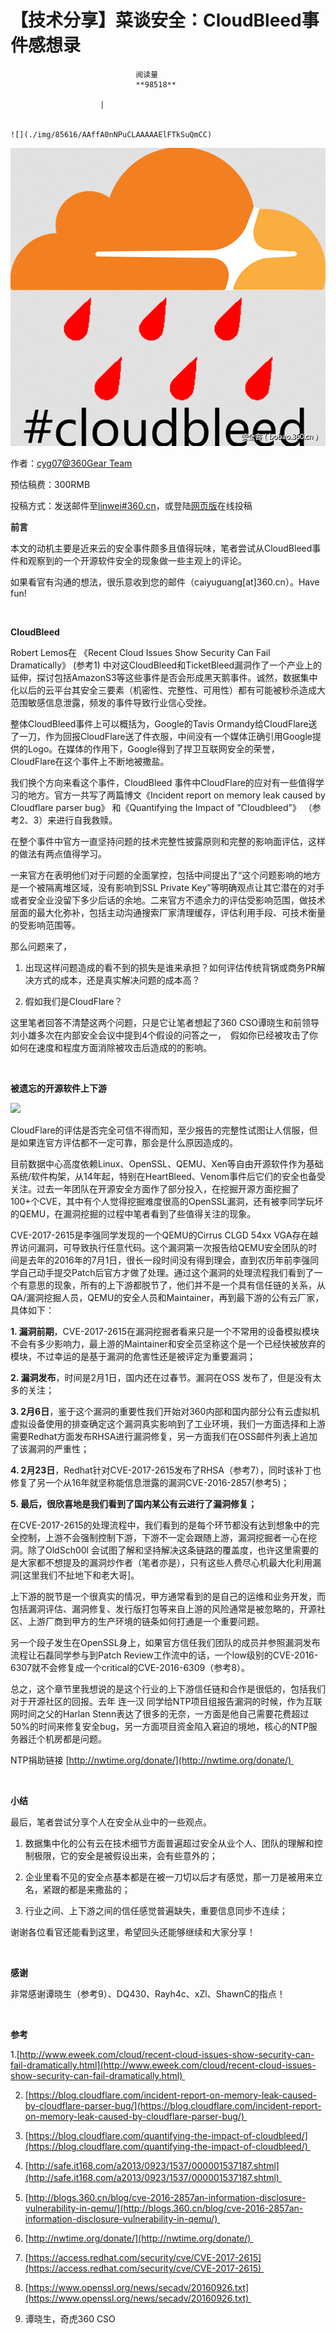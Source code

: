 
# 【技术分享】菜谈安全：CloudBleed事件感想录


                                阅读量   
                                **98518**
                            
                        |
                        
                                                                                                                                    ![](./img/85616/AAffA0nNPuCLAAAAAElFTkSuQmCC)
                                                                                            





[![](./img/85616/t01eea40e4303bad518.png)](./img/85616/t01eea40e4303bad518.png)

作者：[cyg07@360Gear Team](http://bobao.360.cn/member/contribute?uid=2612165517)

预估稿费：300RMB

投稿方式：发送邮件至[linwei#360.cn](mailto:linwei@360.cn)，或登陆[网页版](http://bobao.360.cn/contribute/index)在线投稿



**前言**

本文的动机主要是近来云的安全事件颇多且值得玩味，笔者尝试从CloudBleed事件和观察到的一个开源软件安全的现象做一些主观上的评论。

如果看官有沟通的想法，很乐意收到您的邮件（caiyuguang[at]360.cn）。Have fun!

<br>

**CloudBleed**

Robert Lemos在 《Recent Cloud Issues Show Security Can Fail Dramatically》 (参考1) 中对这CloudBleed和TicketBleed漏洞作了一个产业上的延伸，探讨包括AmazonS3等这些事件是否会形成黑天鹅事件。诚然，数据集中化以后的云平台其安全三要素（机密性、完整性、可用性）都有可能被秒杀造成大范围敏感信息泄露，频发的事件导致行业信心受挫。

整体CloudBleed事件上可以概括为，Google的Tavis Ormandy给CloudFlare送了一刀，作为回报CloudFlare送了件衣服，中间没有一个媒体正确引用Google提供的Logo。在媒体的作用下，Google得到了捍卫互联网安全的荣誉， CloudFlare在这个事件上不断地被撒盐。

我们换个方向来看这个事件，CloudBleed 事件中CloudFlare的应对有一些值得学习的地方。官方一共写了两篇博文《Incident report on memory leak caused by Cloudflare parser bug》 和《Quantifying the Impact of "Cloudbleed”》 （参考2、3）来进行自我救赎。

在整个事件中官方一直坚持问题的技术完整性披露原则和完整的影响面评估，这样的做法有两点值得学习。

一来官方在表明他们对于问题的全面掌控，包括中间提出了“这个问题影响的地方是一个被隔离堆区域，没有影响到SSL Private Key”等明确观点让其它潜在的对手或者安全业没留下多少后话的余地。二来官方不遗余力的评估受影响范围，做技术层面的最大化弥补，包括主动沟通搜索厂家清理缓存，评估利用手段、可技术衡量的受影响范围等。

那么问题来了，

1.	出现这样问题造成的看不到的损失是谁来承担？如何评估传统背锅或商务PR解决方式的成本，还是真实解决问题的成本高？

2.	假如我们是CloudFlare？

这里笔者回答不清楚这两个问题，只是它让笔者想起了360 CSO谭晓生和前领导刘小雄多次在内部安全会议中提到4个假设的问答之一，　假如你已经被攻击了你如何在速度和程度方面消除被攻击后造成的的影响。

<br>

**被遗忘的开源软件上下游**

[![](./img/85616/AAffA0nNPuCLAAAAAElFTkSuQmCC)](https://p2.ssl.qhimg.com/t01a1a382d6f524a9a3.png)

CloudFlare的评估是否完全可信不得而知，至少报告的完整性试图让人信服，但是如果连官方评估都不一定可靠，那会是什么原因造成的。 

目前数据中心高度依赖Linux、OpenSSL、QEMU、Xen等自由开源软件作为基础系统/软件构架，从14年起，特别在HeartBleed、Venom事件后它们的安全也备受关注。过去一年团队在开源安全方面作了部分投入，在挖掘开源方面挖掘了100+个CVE，其中有个人觉得挖掘难度很高的OpenSSL漏洞，还有被李同学玩坏的QEMU，在漏洞挖掘的过程中笔者看到了些值得关注的现象。

CVE-2017-2615是李强同学发现的一个QEMU的Cirrus CLGD 54xx VGA存在越界访问漏洞，可导致执行任意代码。这个漏洞第一次报告给QEMU安全团队的时间是去年的2016年的7月1日，很长一段时间没有得到理会，直到农历年前李强同学自己动手提交Patch后官方才做了处理。通过这个漏洞的处理流程我们看到了一个有意思的现象，所有的上下游都脱节了，他们并不是一个具有信任链的关系，从QA/漏洞挖掘人员，QEMU的安全人员和Maintainer，再到最下游的公有云厂家，具体如下：

**1.	漏洞前期**，CVE-2017-2615在漏洞挖掘者看来只是一个不常用的设备模拟模块不会有多少影响力，最上游的Maintainer和安全员坚称这个是一个已经快被放弃的模块，不过幸运的是基于漏洞的危害性还是被评定为重要漏洞；

**2.	漏洞发布**，时间是2月1日，国内还在过春节。漏洞在OSS 发布了，但是没有太多的关注；

**3.	2月6日**，鉴于这个漏洞的重要性我们开始对360内部和国内部分公有云虚拟机虚拟设备使用的排查确定这个漏洞真实影响到了工业环境，我们一方面选择和上游需要Redhat方面发布RHSA进行漏洞修复，另一方面我们在OSS邮件列表上追加了该漏洞的严重性；

**4.	2月23日**，Redhat针对CVE-2017-2615发布了RHSA（参考7），同时该补丁也修复了另一个从16年就坚称能信息泄露的漏洞CVE-2016-2857(参考5)；

**5.	最后，很欣喜地是我们看到了国内某公有云进行了漏洞修复；**

在CVE-2017-2615的处理流程中，我们看到的是每个环节都没有达到想象中的完全控制，上游不会强制控制下游，下游不一定会跟随上游，漏洞挖掘者一心在挖洞。除了OldSch00l 会试图了解和坚持解决这条链路的覆盖度，也许这里需要的是大家都不想提及的漏洞炒作者（笔者亦是），只有这些人费尽心机最大化利用漏洞[这里我们不扯地下和老大哥]。

上下游的脱节是一个很真实的情况，甲方通常看到的是自己的运维和业务开发，而包括漏洞评估、漏洞修复、发行版打包等来自上游的风险通常是被忽略的，开源社区、上游厂商到甲方的生产环境的链条如何打通是一个重要问题。

另一个段子发生在OpenSSL身上，如果官方信任我们团队的成员并参照漏洞发布流程让石磊同学参与到Patch Review工作流中的话，一个low级别的CVE-2016-6307就不会修复成一个critical的CVE-2016-6309（参考8）。

总之，这个章节里我想说的是这个行业的上下游信任链和合作是很低的，包括我们对于开源社区的回报。去年 连一汉 同学给NTP项目组报告漏洞的时候，作为互联网时间之父的Harlan Stenn表达了很多的无奈，一方面是他自己需要花费超过50%的时间来修复安全bug，另一方面项目资金陷入窘迫的境地，核心的NTP服务器迁个机房都是问题。

NTP捐助链接 [http://nwtime.org/donate/](http://nwtime.org/donate/)   

<br>

**小结**

最后，笔者尝试分享个人在安全从业中的一些观点。

1.	数据集中化的公有云在技术细节方面普遍超过安全从业个人、团队的理解和控制极限，它的安全是被假设出来，会有些意外的；

2.	企业里看不见的安全点基本都是在被一刀切以后才有感觉，那一刀是被用来立名，紧跟的都是来撒盐的；

3.	行业之间、上下游之间的信任感觉普遍缺失，重要信息同步不连续；

谢谢各位看官还能看到这里，希望回头还能够继续和大家分享！ 

<br>

**感谢**

非常感谢谭晓生（参考9）、DQ430、Rayh4c、xZl、ShawnC的指点！

<br>

**参考**

1.[http://www.eweek.com/cloud/recent-cloud-issues-show-security-can-fail-dramatically.html](http://www.eweek.com/cloud/recent-cloud-issues-show-security-can-fail-dramatically.html)        

2.	[https://blog.cloudflare.com/incident-report-on-memory-leak-caused-by-cloudflare-parser-bug/](https://blog.cloudflare.com/incident-report-on-memory-leak-caused-by-cloudflare-parser-bug/)   

3.	[https://blog.cloudflare.com/quantifying-the-impact-of-cloudbleed/](https://blog.cloudflare.com/quantifying-the-impact-of-cloudbleed/)   

4.	[http://safe.it168.com/a2013/0923/1537/000001537187.shtml](http://safe.it168.com/a2013/0923/1537/000001537187.shtml)  　

5.	[http://blogs.360.cn/blog/cve-2016-2857an-information-disclosure-vulnerability-in-qemu/](http://blogs.360.cn/blog/cve-2016-2857an-information-disclosure-vulnerability-in-qemu/)    

6.	[http://nwtime.org/donate/](http://nwtime.org/donate/)   

7.	[https://access.redhat.com/security/cve/CVE-2017-2615](https://access.redhat.com/security/cve/CVE-2017-2615)   

8.	[https://www.openssl.org/news/secadv/20160926.txt](https://www.openssl.org/news/secadv/20160926.txt)   

9.	谭晓生，奇虎360 CSO
